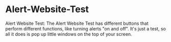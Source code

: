 # Alert-Website-Test

Alert Website Test: The Alert Website Test has different buttons that perform different functions, like turning alerts "on and off". It's just a test, so all it does is pop up little windows on the top of your screen.
